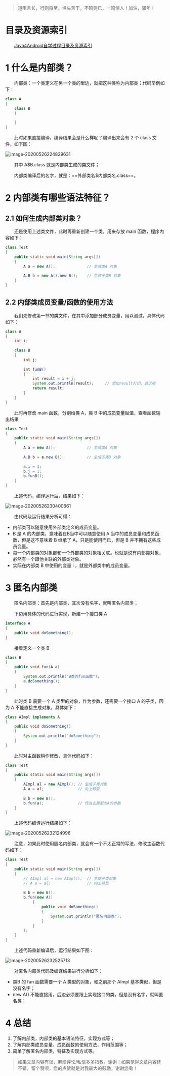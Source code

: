 > 道阻且长，行则将至。埋头苦干，不鸣则已，一鸣惊人！加油，骚年！

# 目录及资源索引

&emsp;&emsp;[Java4Android自学过程目录及资源索引](https://blog.csdn.net/Fighting_Boom/article/details/103850497)

# 1 什么是内部类？

&emsp;&emsp;内部类：一个类定义在另一个类的里边，就把这种类称为内部类；代码举例如下：

```java
class A
{
    class B
    {
        
	}
}
```

&emsp;&emsp;此时如果直接编译，编译结果会是什么样呢？编译出来会有 2 个 class 文件，如下图：

![image-20200526224829631](https://raw.githubusercontent.com/FightingBoom/BlogPicture/master/20200526232753.png)

&emsp;&emsp;其中 A$B.class 就是内部类生成的类文件；

&emsp;&emsp;内部类编译后的名字，就是：==外部类名$内部类名.class==。



# 2 内部类有哪些语法特征？

## 2.1 如何生成内部类对象？

&emsp;&emsp;还是使用上述类文件，此时再重新创建一个类，用来存放 main 函数，程序内容如下：

```java
class Test
{
	public static void main(String args[]) 
	{
		A a = new A();				// 生成类A 对象
		
		A.B b = new A().new B();	// 生成子类B 对象
	}
}
```



## 2.2 内部类成员变量/函数的使用方法

&emsp;&emsp;我们先修改第一节的类文件，在其中添加部分成员变量，用以测试，具体代码如下：

```java
class A 
{
	int i;
	
	class B 
	{
		int j;
		
		int funB()
		{
			int result = i + j;
			System.out.println(result);		// 添加result打印，调试用
			return result;
		}
	}
}
```

&emsp;&emsp;此时再修改 main 函数，分别给类 A，类 B 中的成员变量赋值，查看函数输出结果

```java
class Test
{
	public static void main(String args[]) 
	{
		A a = new A();				// 生成类A 对象
		
		A.B b = a.new B();			// 生成子类B 对象
		
		a.i = 3;
		b.j = 1;
		b.funB();
	}
}
```

&emsp;&emsp;上述代码，编译运行后，结果如下：

![image-20200526230400661](https://raw.githubusercontent.com/FightingBoom/BlogPicture/master/20200526232753.png)

&emsp;&emsp;由代码及运行结果分析可得：

- 内部类可以随意使用外部类定义的成员变量。
- B 是 A 的内部类，意味着在B当中可以随意使用 A 当中的成员变量和成员函数，但是这不意味着 B 继承了 A，只是能使用而已，但是 B 并不拥有这些成员变量。
- 每一个内部类的对象都和一个外部类的对象相关联。也就是说有内部类对象，必然有一个跟他关联的外部类对象。
- 实际在内部类 B 中使用的变量 i ，就是外部类中的成员变量。



# 3 匿名内部类

&emsp;&emsp;匿名内部类：首先是内部类，其次没有名字，就叫匿名内部类；



&emsp;&emsp;下边用具体的代码进行实现，新建一个接口类 A

```java
interface A 
{
	public void doSomething();
}
```

&emsp;&emsp;接着定义一个类 B

```java
class B 
{
	public void fun(A a)
	{
		System.out.println("B类的fun函数");
		a.doSomething();
	}
}
```

&emsp;&emsp;此时类 B 需要一个 A 类型的对象，作为参数，还需要一个接口 A 的子类，因为 A 不能直接生成对象，具体如下：

```java
class AImpl implements A 
{
	public void doSomething()
	{
		System.out.println("doSomething");
	}
}
```

&emsp;&emsp;此时对主函数稍作修改，具体代码如下：

```java
class Test
{
	public static void main(String args[]) 
	{
		AImpl al = new AImpl();	// 生成子类对象
		A a = al;				// 向上转型
		
		B b = new B();
		b.fun(a);				// 传进去类型为A的参数
	}
}
```

&emsp;&emsp;上述代码编译运行结果如下：

![image-20200526232124996](https://raw.githubusercontent.com/FightingBoom/BlogPicture/master/20200526232125.png)



&emsp;&emsp;注意，如果此时使用匿名内部类，就会有一个不太正常的写法，修改主函数代码如下：

```java
class Test
{
	public static void main(String args[]) 
	{
		// AImpl al = new AImpl();	// 生成子类对象
		// A a = al;				// 向上转型
		
		B b = new B();
		b.fun(new A()
			{
				public void doSomething()
				{
					System.out.println("匿名内部类");
				}
			}
		);
	}
}
```

&emsp;&emsp;上述代码重新编译后，运行结果如下图：

![image-20200526232525713](https://raw.githubusercontent.com/FightingBoom/BlogPicture/master/20200526232730.png)

&emsp;&emsp;对匿名内部类代码及编译结果进行分析如下：

- 类B 的 fun 函数需要一个 A 类型的对象，和之前那个 AImpl 基本类似，但是没有名字；
- new A() 不能直接用，后边必须要跟上实现接口的类，但是没有名字，就叫匿名类；



# 4 总结

1. 了解内部类，内部类的基本语法特征，实现方式等；
2. 了解内部类成员变量、成员函数的使用方法，作用范围等；
3. 简单了解匿名内部类，特征及实现方式等。



> 如果文章内容有误，麻烦评论/私信多多指教，谢谢！如果觉得文章内容还不错，留个赞呗，您的点赞就是对我最大的鼓励，谢谢您嘞！